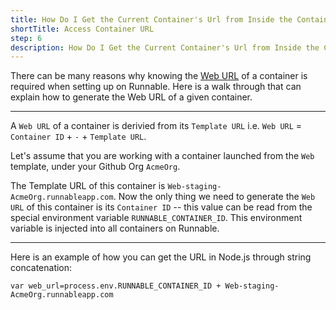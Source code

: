 ```yaml
---
title: How Do I Get the Current Container's Url from Inside the Container?
shortTitle: Access Container URL
step: 6
description: How Do I Get the Current Container's Url from Inside the Container?
---
```


There can be many reasons why knowing the [Web URL](networking/runnable_urls.md) of a container is required when setting up on Runnable. Here is a walk through that can explain how to generate the Web URL of a given container.

---

A `Web URL` of a container is derivied from its `Template URL` i.e. `Web URL` = `Container ID` + `-` + `Template URL`.

Let's assume that you are working with a container launched from the `Web` template, under your Github Org `AcmeOrg`.

The Template URL of this container is `Web-staging-AcmeOrg.runnableapp.com`. Now the only thing we need to generate the `Web URL` of this container is its ```Container ID``` -- this value can be read from the special environment variable `RUNNABLE_CONTAINER_ID`. This environment variable is injected into all containers on Runnable.

---

Here is an example of how you can get the URL in Node.js through string concatenation:

`var web_url=process.env.RUNNABLE_CONTAINER_ID + Web-staging-AcmeOrg.runnableapp.com`
